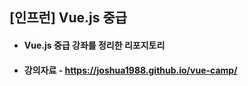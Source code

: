 ## [인프런] Vue.js 중급
- #### Vue.js 중급 강좌를 정리한 리포지토리  
- #### 강의자료 - https://joshua1988.github.io/vue-camp/
